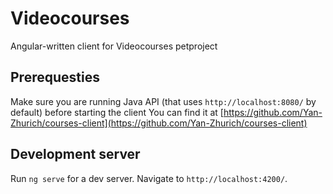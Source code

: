 # Videocourses

Angular-written client for Videocourses petproject

## Prerequesties
Make sure you are running Java API (that uses `http://localhost:8080/` by default) before starting the client
You can find it at [https://github.com/Yan-Zhurich/courses-client](https://github.com/Yan-Zhurich/courses-client)

## Development server

Run `ng serve` for a dev server. Navigate to `http://localhost:4200/`.



